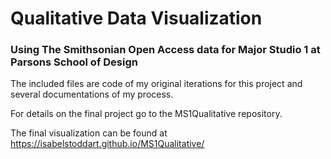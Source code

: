 # Qualitative Data Visualization
### Using The Smithsonian Open Access data for Major Studio 1 at Parsons School of Design

The included files are code of my original iterations for this project and several documentations of my process.

For details on the final project go to the MS1Qualitative repository.

The final visualization can be found at https://isabelstoddart.github.io/MS1Qualitative/
